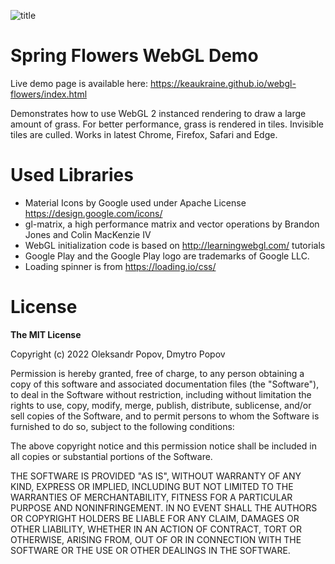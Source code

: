 ![title](https://user-images.githubusercontent.com/414072/182411041-71e6c93f-e9df-4313-927c-b149df9e1408.jpg)

# Spring Flowers WebGL Demo

Live demo page is available here: https://keaukraine.github.io/webgl-flowers/index.html

Demonstrates how to use WebGL 2 instanced rendering to draw a large amount of grass. For better performance, grass is rendered in tiles. Invisible tiles are culled.
Works in latest Chrome, Firefox, Safari and Edge.

# Used Libraries

* Material Icons by Google used under Apache License https://design.google.com/icons/
* gl-matrix, a high performance matrix and vector operations by Brandon Jones and Colin MacKenzie IV
* WebGL initialization code is based on http://learningwebgl.com/ tutorials
* Google Play and the Google Play logo are trademarks of Google LLC.
* Loading spinner is from https://loading.io/css/

# License

**The MIT License**

Copyright (c) 2022 Oleksandr Popov, Dmytro Popov

Permission is hereby granted, free of charge, to any person obtaining a copy of this software and associated documentation files (the "Software"), to deal in the Software without restriction, including without limitation the rights to use, copy, modify, merge, publish, distribute, sublicense, and/or sell copies of the Software, and to permit persons to whom the Software is furnished to do so, subject to the following conditions:

The above copyright notice and this permission notice shall be included in all copies or substantial portions of the Software.

THE SOFTWARE IS PROVIDED "AS IS", WITHOUT WARRANTY OF ANY KIND, EXPRESS OR IMPLIED, INCLUDING BUT NOT LIMITED TO THE WARRANTIES OF MERCHANTABILITY, FITNESS FOR A PARTICULAR PURPOSE AND NONINFRINGEMENT. IN NO EVENT SHALL THE AUTHORS OR COPYRIGHT HOLDERS BE LIABLE FOR ANY CLAIM, DAMAGES OR OTHER LIABILITY, WHETHER IN AN ACTION OF CONTRACT, TORT OR OTHERWISE, ARISING FROM, OUT OF OR IN CONNECTION WITH THE SOFTWARE OR THE USE OR OTHER DEALINGS IN THE SOFTWARE.
